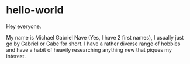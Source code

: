 # hello-world

Hey everyone.

My name is Michael Gabriel Nave (Yes, I have 2 first names), I usually just go by Gabriel or Gabe for short.
I have a rather diverse range of hobbies and have a habit of heavily researching anything new that piques my interest.
